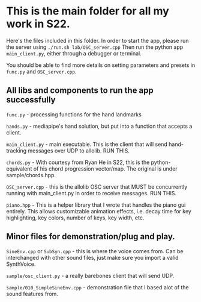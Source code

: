 # This is the main folder for all my work in S22.
Here's the files included in this folder.
In order to start the app, please run the server using `./run.sh lab/OSC_server.cpp`
Then run the python app `main_client.py`, either through a debugger or terminal.

You should be able to find more details on setting parameters and presets in `func.py` and `OSC_server.cpp`.

## All libs and components to run the app successfully

`func.py` - processing functions for the hand landmarks

`hands.py` - mediapipe's hand solution, but put into a function that accepts a client.

`main_client.py` - main executable. This is the client that will send hand-tracking messages over UDP to allolib. RUN THIS.

`chords.py` - With courtesy from Ryan He in S22, this is the python-equivalent of his chord progression vector/map. The original is under sample/chords.hpp.

`OSC_server.cpp` - this is the allolib OSC server that MUST be concurrently running with main_client.py in order to receive messages. RUN THIS.

`piano.hpp` - This is a helper library that I wrote that handles the piano gui entirely. This allows customizable animation effects, i.e. decay time for key highlighting, key colors, number of keys, key width, etc. 

## Minor files for demonstration/plug and play.

`SineEnv.cpp` or `SubSyn.cpp` - this is where the voice comes from. Can be interchanged with other sound files, just make sure you import a valid SynthVoice.

`sample/osc_client.py` - a really barebones client that will send UDP.

`sample/010_SimpleSineEnv.cpp` - demonstration file that I based alot of the sound features from.
